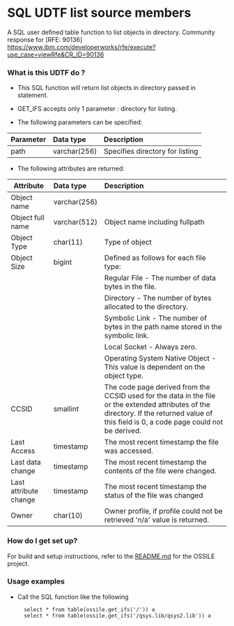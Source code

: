 

# SQL UDTF list source members #

A SQL user defined table function to list objects in directory.
Community response for [RFE: 90136] https://www.ibm.com/developerworks/rfe/execute?use_case=viewRfe&CR_ID=90136

### What is this UDTF do ? ###

* This SQL function will return list objects in directory passed in statement.  

* GET_IFS accepts only 1 parameter :  directory for listing. 
* The following parameters can be specified:

Parameter                          | Data type                     | Description
-----------------------------------|:------------------------------|:------------------------------------------
path					                     | varchar(256)                  | Specifies directory for listing

* The following attributes are returned:

Attribute                          | Data type                     | Description
-----------------------------------|:------------------------------|:------------------------------------------
Object name 	                     | varchar(256)                  | 
Object full name                   | varchar(512)  	               | Object name including fullpath
Object Type                        | char(11)                      | Type of object 
Object Size                        | bigint                        | Defined as follows for each file type: 
								                   |              							   |	Regular File - The number of data bytes in the file.
								                   |							                 |  	Directory - The number of bytes allocated to the directory.
								                   |							                 |	Symbolic Link - The number of bytes in the path name stored in the symbolic link.
								                   |	              						   |	Local Socket - Always zero.
								                   |	              						   |	Operating System Native Object - This value is dependent on the object type.
CCSID                              | smallint                      | The code page derived from the CCSID used for the data in the file or the extended attributes of the directory. If the returned value of this field is 0, a code page could not be derived.
Last Access                        | timestamp                     | The most recent timestamp the file was accessed.
Last data change                   | timestamp                     | The most recent timestamp the contents of the file were changed.
Last attribute change              | timestamp                     | The most recent timestamp the status of the file was changed
Owner                       	     | char(10)                      | Owner profile, if profile could not be retrieved 'n/a' value is returned.

### How do I get set up? ###

For build and setup instructions, refer to the [README.md](../../README.md) for the OSSILE project.

### Usage examples ###

* Call the SQL function like the following 
 
        select * from table(ossile.get_ifs('/')) a 
        select * from table(ossile.get_ifs('/qsys.lib/qsys2.lib')) a 
